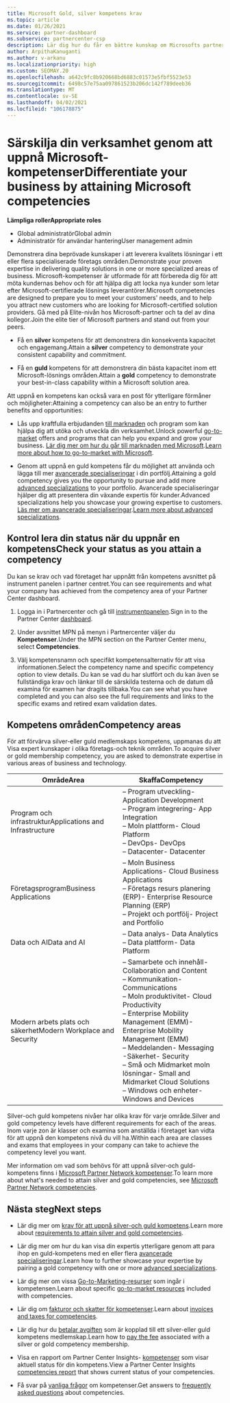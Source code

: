 ```yaml
---
title: Microsoft Gold, silver kompetens krav
ms.topic: article
ms.date: 01/26/2021
ms.service: partner-dashboard
ms.subservice: partnercenter-csp
description: Lär dig hur du får en bättre kunskap om Microsofts partner status och locka nya kunder genom att uppfylla kompetens krav för att få guld-och silver medlemskaps nivåer.
author: ArpithaKanuganti
ms.author: v-arkanu
ms.localizationpriority: high
ms.custom: SEOMAY.20
ms.openlocfilehash: a642c9fc8b920668bd6883c01573e5fbf5523e53
ms.sourcegitcommit: 6498c57e75aa097861523b206dc142f789deeb36
ms.translationtype: MT
ms.contentlocale: sv-SE
ms.lasthandoff: 04/02/2021
ms.locfileid: "106178875"
---
```

# <a name="differentiate-your-business-by-attaining-microsoft-competencies"></a><span data-ttu-id="09b33-103">Särskilja din verksamhet genom att uppnå Microsoft-kompetenser</span><span class="sxs-lookup"><span data-stu-id="09b33-103">Differentiate your business by attaining Microsoft competencies</span></span>

<span data-ttu-id="09b33-104">**Lämpliga roller**</span><span class="sxs-lookup"><span data-stu-id="09b33-104">**Appropriate roles**</span></span>

- <span data-ttu-id="09b33-105">Global administratör</span><span class="sxs-lookup"><span data-stu-id="09b33-105">Global admin</span></span>
- <span data-ttu-id="09b33-106">Administratör för användar hantering</span><span class="sxs-lookup"><span data-stu-id="09b33-106">User management admin</span></span>

<span data-ttu-id="09b33-107">Demonstrera dina beprövade kunskaper i att leverera kvalitets lösningar i ett eller flera specialiserade företags områden.</span><span class="sxs-lookup"><span data-stu-id="09b33-107">Demonstrate your proven expertise in delivering quality solutions in one or more specialized areas of business.</span></span> <span data-ttu-id="09b33-108">Microsoft-kompetenser är utformade för att förbereda dig för att möta kundernas behov och för att hjälpa dig att locka nya kunder som letar efter Microsoft-certifierade lösnings leverantörer.</span><span class="sxs-lookup"><span data-stu-id="09b33-108">Microsoft competencies are designed to prepare you to meet your customers' needs, and to help you attract new customers who are looking for Microsoft-certified solution providers.</span></span> <span data-ttu-id="09b33-109">Gå med på Elite-nivån hos Microsoft-partner och ta del av dina kollegor.</span><span class="sxs-lookup"><span data-stu-id="09b33-109">Join the elite tier of Microsoft partners and stand out from your peers.</span></span>

- <span data-ttu-id="09b33-110">Få en **silver** kompetens för att demonstrera din konsekventa kapacitet och engagemang.</span><span class="sxs-lookup"><span data-stu-id="09b33-110">Attain a **silver** competency to demonstrate your consistent capability and commitment.</span></span>

- <span data-ttu-id="09b33-111">Få en **guld** kompetens för att demonstrera din bästa kapacitet inom ett Microsoft-lösnings områden.</span><span class="sxs-lookup"><span data-stu-id="09b33-111">Attain a **gold** competency to demonstrate your best-in-class capability within a Microsoft solution area.</span></span>

<span data-ttu-id="09b33-112">Att uppnå en kompetens kan också vara en post för ytterligare förmåner och möjligheter:</span><span class="sxs-lookup"><span data-stu-id="09b33-112">Attaining a competency can also be an entry to further benefits and opportunities:</span></span>

- <span data-ttu-id="09b33-113">Lås upp kraftfulla erbjudanden [till marknaden](mpn-learn-about-go-to-market-benefits.md) och program som kan hjälpa dig att utöka och utveckla din verksamhet.</span><span class="sxs-lookup"><span data-stu-id="09b33-113">Unlock powerful [go-to-market](mpn-learn-about-go-to-market-benefits.md) offers and programs that can help you expand and grow your business.</span></span> <span data-ttu-id="09b33-114">[Lär dig mer om hur du går till marknaden med Microsoft](https://partner.microsoft.com/solutions/go-to-market).</span><span class="sxs-lookup"><span data-stu-id="09b33-114">[Learn more about how to go-to-market with Microsoft](https://partner.microsoft.com/solutions/go-to-market).</span></span>

- <span data-ttu-id="09b33-115">Genom att uppnå en guld kompetens får du möjlighet att använda och lägga till mer [avancerade specialiseringar](advanced-specializations.md) i din portfölj.</span><span class="sxs-lookup"><span data-stu-id="09b33-115">Attaining a gold competency gives you the opportunity to pursue and add more [advanced specializations](advanced-specializations.md) to your portfolio.</span></span> <span data-ttu-id="09b33-116">Avancerade specialiseringar hjälper dig att presentera din växande expertis för kunder.</span><span class="sxs-lookup"><span data-stu-id="09b33-116">Advanced specializations help you showcase your growing expertise to customers.</span></span> <span data-ttu-id="09b33-117">[Läs mer om avancerade specialiseringar](https://partner.microsoft.com/membership/advanced-specialization).</span><span class="sxs-lookup"><span data-stu-id="09b33-117">[Learn more about advanced specializations](https://partner.microsoft.com/membership/advanced-specialization).</span></span>

## <a name="check-your-status-as-you-attain-a-competency"></a><span data-ttu-id="09b33-118">Kontrol lera din status när du uppnår en kompetens</span><span class="sxs-lookup"><span data-stu-id="09b33-118">Check your status as you attain a competency</span></span>

<span data-ttu-id="09b33-119">Du kan se krav och vad företaget har uppnått från kompetens avsnittet på instrument panelen i partner centret.</span><span class="sxs-lookup"><span data-stu-id="09b33-119">You can see requirements and what your company has achieved from the competency area of your Partner Center dashboard.</span></span>

1. <span data-ttu-id="09b33-120">Logga in i Partnercenter och gå till [instrumentpanelen](https://partner.microsoft.com/dashboard/home).</span><span class="sxs-lookup"><span data-stu-id="09b33-120">Sign in to the Partner Center [dashboard](https://partner.microsoft.com/dashboard/home).</span></span>

2. <span data-ttu-id="09b33-121">Under avsnittet MPN på menyn i Partnercenter väljer du **Kompetenser**.</span><span class="sxs-lookup"><span data-stu-id="09b33-121">Under the MPN section on the Partner Center menu, select **Competencies**.</span></span>

3. <span data-ttu-id="09b33-122">Välj kompetensnamn och specifikt kompetensalternativ för att visa informationen.</span><span class="sxs-lookup"><span data-stu-id="09b33-122">Select the competency name and specific competency option to view details.</span></span> <span data-ttu-id="09b33-123">Du kan se vad du har slutfört och du kan även se fullständiga krav och länkar till de särskilda testerna och de datum då examina för examen har dragits tillbaka.</span><span class="sxs-lookup"><span data-stu-id="09b33-123">You can see what you have completed and you can also see the full requirements and links to the specific exams and retired exam validation dates.</span></span>

## <a name="competency-areas"></a><span data-ttu-id="09b33-124">Kompetens områden</span><span class="sxs-lookup"><span data-stu-id="09b33-124">Competency areas</span></span>

<span data-ttu-id="09b33-125">För att förvärva silver-eller guld medlemskaps kompetens, uppmanas du att Visa expert kunskaper i olika företags-och teknik områden.</span><span class="sxs-lookup"><span data-stu-id="09b33-125">To acquire silver or gold membership competency, you are asked to demonstrate expertise in various areas of business and technology.</span></span>

|<span data-ttu-id="09b33-126">**Område**</span><span class="sxs-lookup"><span data-stu-id="09b33-126">**Area**</span></span>            |<span data-ttu-id="09b33-127">**Skaffa**</span><span class="sxs-lookup"><span data-stu-id="09b33-127">**Competency**</span></span>                    |
|--------------------|--------------------------------|
|<span data-ttu-id="09b33-128">Program och infrastruktur</span><span class="sxs-lookup"><span data-stu-id="09b33-128">Applications and Infrastructure</span></span>| <span data-ttu-id="09b33-129">– Program utveckling</span><span class="sxs-lookup"><span data-stu-id="09b33-129">- Application Development</span></span><br/> <span data-ttu-id="09b33-130">– Program integrering</span><span class="sxs-lookup"><span data-stu-id="09b33-130">- App Integration</span></span><br/> <span data-ttu-id="09b33-131">– Moln plattform</span><span class="sxs-lookup"><span data-stu-id="09b33-131">- Cloud Platform</span></span><br/> <span data-ttu-id="09b33-132">– DevOps</span><span class="sxs-lookup"><span data-stu-id="09b33-132">- DevOps</span></span><br/> <span data-ttu-id="09b33-133">– Datacenter</span><span class="sxs-lookup"><span data-stu-id="09b33-133">- Datacenter</span></span> |
|<span data-ttu-id="09b33-134">Företagsprogram</span><span class="sxs-lookup"><span data-stu-id="09b33-134">Business Applications</span></span> | <span data-ttu-id="09b33-135">– Moln Business Applications</span><span class="sxs-lookup"><span data-stu-id="09b33-135">- Cloud Business Applications</span></span></br> <span data-ttu-id="09b33-136">– Företags resurs planering (ERP)</span><span class="sxs-lookup"><span data-stu-id="09b33-136">- Enterprise Resource Planning (ERP)</span></span></br> <span data-ttu-id="09b33-137">– Projekt och portfölj</span><span class="sxs-lookup"><span data-stu-id="09b33-137">- Project and Portfolio</span></span> |
|<span data-ttu-id="09b33-138">Data och AI</span><span class="sxs-lookup"><span data-stu-id="09b33-138">Data and AI</span></span>| <span data-ttu-id="09b33-139">– Data analys</span><span class="sxs-lookup"><span data-stu-id="09b33-139">- Data Analytics</span></span><br/> <span data-ttu-id="09b33-140">– Data plattform</span><span class="sxs-lookup"><span data-stu-id="09b33-140">- Data Platform</span></span> |
|<span data-ttu-id="09b33-141">Modern arbets plats och säkerhet</span><span class="sxs-lookup"><span data-stu-id="09b33-141">Modern Workplace and Security</span></span> | <span data-ttu-id="09b33-142">– Samarbete och innehåll</span><span class="sxs-lookup"><span data-stu-id="09b33-142">- Collaboration and Content</span></span><br/> <span data-ttu-id="09b33-143">– Kommunikation</span><span class="sxs-lookup"><span data-stu-id="09b33-143">- Communications</span></span><br/> <span data-ttu-id="09b33-144">– Moln produktivitet</span><span class="sxs-lookup"><span data-stu-id="09b33-144">- Cloud Productivity</span></span><br/> <span data-ttu-id="09b33-145">– Enterprise Mobility Management (EMM)</span><span class="sxs-lookup"><span data-stu-id="09b33-145">- Enterprise Mobility Management (EMM)</span></span><br/> <span data-ttu-id="09b33-146">– Meddelanden</span><span class="sxs-lookup"><span data-stu-id="09b33-146">- Messaging</span></span><br/> <span data-ttu-id="09b33-147">-Säkerhet</span><span class="sxs-lookup"><span data-stu-id="09b33-147">- Security</span></span><br/> <span data-ttu-id="09b33-148">– Små och Midmarket moln lösningar</span><span class="sxs-lookup"><span data-stu-id="09b33-148">- Small and Midmarket Cloud Solutions</span></span><br/> <span data-ttu-id="09b33-149">– Windows och enheter</span><span class="sxs-lookup"><span data-stu-id="09b33-149">- Windows and Devices</span></span> |

<span data-ttu-id="09b33-150">Silver-och guld kompetens nivåer har olika krav för varje område.</span><span class="sxs-lookup"><span data-stu-id="09b33-150">Silver and gold competency levels have different requirements for each of the areas.</span></span> <span data-ttu-id="09b33-151">Inom varje zon är klasser och examina som anställda i företaget kan vidta för att uppnå den kompetens nivå du vill ha.</span><span class="sxs-lookup"><span data-stu-id="09b33-151">Within each area are classes and exams that employees in your company can take to achieve the competency level you want.</span></span> 

<span data-ttu-id="09b33-152">Mer information om vad som behövs för att uppnå silver-och guld-kompetens finns i [Microsoft Partner Network kompetenser](https://partner.microsoft.com/membership/competencies).</span><span class="sxs-lookup"><span data-stu-id="09b33-152">To learn more about what's needed to attain silver and gold competencies, see [Microsoft Partner Network competencies](https://partner.microsoft.com/membership/competencies).</span></span>

## <a name="next-steps"></a><span data-ttu-id="09b33-153">Nästa steg</span><span class="sxs-lookup"><span data-stu-id="09b33-153">Next steps</span></span>

- <span data-ttu-id="09b33-154">Lär dig mer om [krav för att uppnå silver-och guld kompetens](https://partner.microsoft.com/membership/competencies).</span><span class="sxs-lookup"><span data-stu-id="09b33-154">Learn more about [requirements to attain silver and gold competencies](https://partner.microsoft.com/membership/competencies).</span></span>

- <span data-ttu-id="09b33-155">Lär dig mer om hur du kan visa din expertis ytterligare genom att para ihop en guld-kompetens med en eller flera [avancerade specialiseringar](advanced-specializations.md).</span><span class="sxs-lookup"><span data-stu-id="09b33-155">Learn how to further showcase your expertise by pairing a gold competency with one or more [advanced specializations](advanced-specializations.md).</span></span>

- <span data-ttu-id="09b33-156">Lär dig mer om vissa [Go-to-Marketing-resurser](mpn-learn-about-go-to-market-benefits.md) som ingår i kompetensen.</span><span class="sxs-lookup"><span data-stu-id="09b33-156">Learn about specific [go-to-market resources](mpn-learn-about-go-to-market-benefits.md) included with competencies.</span></span>

- <span data-ttu-id="09b33-157">Lär dig om [fakturor och skatter för kompetenser](mpn-view-print-maps-invoice.md).</span><span class="sxs-lookup"><span data-stu-id="09b33-157">Learn about [invoices and taxes for competencies](mpn-view-print-maps-invoice.md).</span></span>

- <span data-ttu-id="09b33-158">Lär dig hur du [betalar avgiften](mpn-pay-fee-silver-gold-competency.md) som är kopplad till ett silver-eller guld kompetens medlemskap.</span><span class="sxs-lookup"><span data-stu-id="09b33-158">Learn how to [pay the fee](mpn-pay-fee-silver-gold-competency.md) associated with a silver or gold competency membership.</span></span>

- <span data-ttu-id="09b33-159">Visa en rapport om Partner Center Insights- [kompetenser](pci-competencies-report.md) som visar aktuell status för din kompetens.</span><span class="sxs-lookup"><span data-stu-id="09b33-159">View a Partner Center Insights [competencies report](pci-competencies-report.md) that shows current status of your competencies.</span></span>

- <span data-ttu-id="09b33-160">Få svar på [vanliga frågor](competencies-faq.md) om kompetenser.</span><span class="sxs-lookup"><span data-stu-id="09b33-160">Get answers to [frequently asked questions](competencies-faq.md) about competencies.</span></span>
